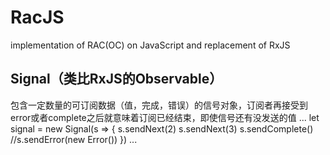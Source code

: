 # RacJS
implementation of RAC(OC) on JavaScript and replacement of RxJS
## Signal（类比RxJS的Observable）
包含一定数量的可订阅数据（值，完成，错误）的信号对象，订阅者再接受到error或者complete之后就意味着订阅已经结束，即使信号还有没发送的值
...
let signal = new Signal(s => {
   s.sendNext(2)
   s.sendNext(3)
   s.sendComplete()
   //s.sendError(new Error())
})
...
